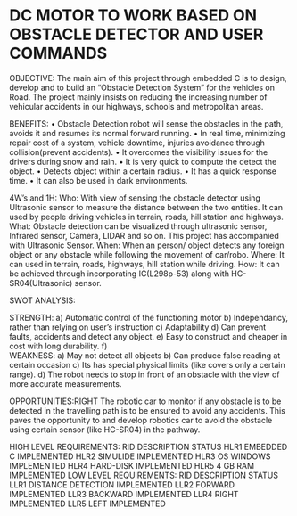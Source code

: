 # **DC MOTOR TO WORK BASED ON OBSTACLE DETECTOR AND USER COMMANDS**
OBJECTIVE:
	The main aim of this project through embedded C is to design, develop and to build an “Obstacle Detection System” for the vehicles on Road. The project mainly insists on reducing the increasing number of vehicular accidents in our highways, schools and metropolitan areas.

BENEFITS:
•	Obstacle Detection robot will sense the obstacles in the path, avoids it and resumes its normal forward running.
•	In real time, minimizing repair cost of a system, vehicle downtime, injuries avoidance through collision(prevent accidents).
•	It overcomes the visibility issues for the drivers during snow and rain.
•	It is very quick to compute the detect the object.
•	Detects object within a certain radius.
•	It has a quick response time.
•	It can also be used in dark environments.


4W’s and 1H:
Who:
	With view of sensing the obstacle detector using Ultrasonic sensor to measure the distance between the two entities. It can used by people driving vehicles in terrain, roads, hill station and highways.
What:
Obstacle detection can be visualized through ultrasonic sensor, Infrared sensor, Camera, LIDAR and so on. This project has accompanied with Ultrasonic Sensor.
When:
	When an person/ object detects any foreign object or any obstacle while following the movement of car/robo.
Where:
	It can  used in terrain, roads, highways, hill station while driving. 
How:
	It can be achieved through incorporating IC(L298p-53) along with HC-SR04(Ultrasonic) sensor.

SWOT ANALYSIS:

STRENGTH:
a)	Automatic control of the functioning motor
b)	Independancy, rather than relying on user’s instruction
c)	Adaptability
d)	Can prevent faults, accidents and detect any object.
e)	Easy to construct and cheaper in cost with long durability.
f)	
WEAKNESS:
a)	May not detect all objects
b)	Can produce false reading at certain occasion
c)	Its has special physical limits (like covers only a certain range).
d)	The robot needs to stop in front of an obstacle with the view of more accurate measurements.

OPPORTUNITIES:RIGHT
	The robotic car to monitor if any obstacle is to be detected in the travelling path is to be ensured to avoid any accidents. This paves the opportunity to and develop robotics car to avoid the obstacle using certain sensor (like HC-SR04) in the pathway.

HIGH LEVEL REQUIREMENTS:
	RID 		DESCRIPTION 		STATUS
	HLR1		EMBEDDED C		IMPLEMENTED
	HLR2		SIMULIDE			IMPLEMENTED
	HLR3		OS WINDOWS		IMPLEMENTED
	HLR4		HARD-DISK		IMPLEMENTED
	HLR5		4 GB RAM			IMPLEMENTED
LOW LEVEL REQUIREMENTS:
	RID		DESCRIPTION			STATUS
	LLR1		DISTANCE DETECTION		IMPLEMENTED
	LLR2		FORWARD				IMPLEMENTED
	LLR3		BACKWARD			IMPLEMENTED
	LLR4		RIGHT				IMPLEMENTED
	LLR5		LEFT					IMPLEMENTED

